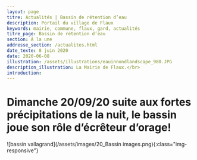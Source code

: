 ```yaml
---
layout: page
titre: Actualités | Bassin de rétention d’eau
description: Portail du village de Flaux
keywords: mairie, commune, flaux, gard, actualités
titre_page: Bassin de rétention d’eau
section: À la une
addresse_section: /actualites.html
date_texte: 8 juin 2020
date: 2020-06-08
illustration: /assets/illustrations/eauinnondlandscape_980.JPG
description_illustration: La Mairie de Flaux.</br>
introduction: 
---
```

# Dimanche 20/09/20 suite aux fortes précipitations de la nuit, le bassin joue son rôle d’écrêteur d’orage!

![bassin vallagrand](/assets/images/20_Bassin images.png){:class="img-responsive"}



